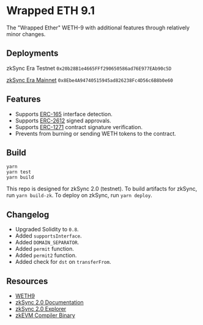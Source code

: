 # Wrapped ETH 9.1

The "Wrapped Ether" WETH-9 with additional features through relatively minor changes.

## Deployments
zkSync Era Testnet `0x20b28B1e4665FFf290650586ad76E977EAb90c5D`

[zkSync Era Mainnet](https://explorer.zksync.io/address/0x8Ebe4A94740515945ad826238Fc4D56c6B8b0e60#contract) `0x8Ebe4A94740515945ad826238Fc4D56c6B8b0e60`

## Features
- Supports [ERC-165](https://eips.ethereum.org/EIPS/eip-165) interface detection.
- Supports [ERC-2612](https://eips.ethereum.org/EIPS/eip-2612) signed approvals.
- Supports [ERC-1271](https://eips.ethereum.org/EIPS/eip-1271) contract signature verification.
- Prevents from burning or sending WETH tokens to the contract.

## Build
```
yarn
yarn test
yarn build
```
This repo is designed for zkSync 2.0 (testnet). To build artifacts for zkSync, run `yarn build-zk`. To deploy on zkSync, run `yarn deploy`.

## Changelog
- Upgraded Solidity to `0.8`.
- Added `supportsInterface`.
- Added `DOMAIN_SEPARATOR`.
- Added `permit` function.
- Added `permit2` function.
- Added check for `dst` on `transferFrom`.

## Resources
- [WETH9](https://github.com/gnosis/canonical-weth/blob/master/contracts/WETH9.sol)
- [zkSync 2.0 Documentation](https://v2-docs.zksync.io/dev/)
- [zkSync 2.0 Explorer](https://explorer.zksync.io/)
- [zkEVM Compiler Binary](https://github.com/matter-labs/zksolc-bin/)